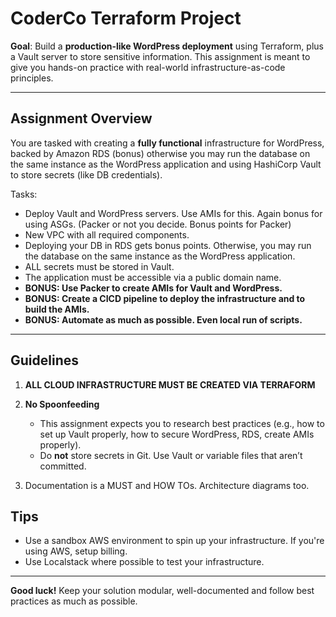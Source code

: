 # CoderCo Terraform Project

**Goal**: Build a **production-like WordPress deployment** using Terraform, plus a Vault server to store sensitive information. This assignment is meant to give you hands-on practice with real-world infrastructure-as-code principles.

---

## Assignment Overview

You are tasked with creating a **fully functional** infrastructure for WordPress, backed by Amazon RDS (bonus) otherwise you may run the database on the same instance as the WordPress application and using HashiCorp Vault to store secrets (like DB credentials).

Tasks:

- Deploy Vault and WordPress servers. Use AMIs for this. Again bonus for using ASGs. (Packer or not you decide. Bonus points for Packer)
- New VPC with all required components.
- Deploying your DB in RDS gets bonus points. Otherwise, you may run the database on the same instance as the WordPress application.
- ALL secrets must be stored in Vault.
- The application must be accessible via a public domain name.
- **BONUS: Use Packer to create AMIs for Vault and WordPress.**
- **BONUS: Create a CICD pipeline to deploy the infrastructure and to build the AMIs.**
- **BONUS: Automate as much as possible. Even local run of scripts.**

---

## Guidelines

1. **ALL CLOUD INFRASTRUCTURE MUST BE CREATED VIA TERRAFORM**

2. **No Spoonfeeding**  
   - This assignment expects you to research best practices (e.g., how to set up Vault properly, how to secure WordPress, RDS, create AMIs properly).  
   - Do **not** store secrets in Git. Use Vault or variable files that aren’t committed.

3. Documentation is a MUST and HOW TOs. Architecture diagrams too.

## Tips

- Use a sandbox AWS environment to spin up your infrastructure. If you're using AWS, setup billing. 
- Use Localstack where possible to test your infrastructure. 

---

**Good luck!** Keep your solution modular, well-documented and follow best practices as much as possible.
